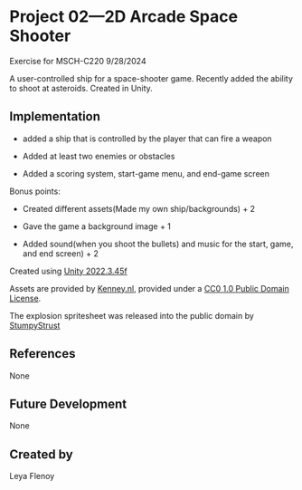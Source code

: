 # Project 02—2D Arcade Space Shooter

Exercise for MSCH-C220 
9/28/2024

A user-controlled ship for a space-shooter game. Recently added the ability to shoot at asteroids. Created in Unity.

## Implementation
- added a ship that is controlled by the player that can fire a weapon

- Added at least two enemies or obstacles

- Added a scoring system, start-game menu, and end-game screen

Bonus points:

- Created different assets(Made my own ship/backgrounds) + 2

- Gave the game a background image + 1

- Added sound(when you shoot the bullets) and music for the start, game, and end screen) + 2


Created using [Unity 2022.3.45f](https://unity.com)

Assets are provided by [Kenney.nl](https://kenney.nl/assets/space-shooter-extension), provided under a [CC0 1.0 Public Domain License](https://creativecommons.org/publicdomain/zero/1.0/).

The explosion spritesheet was released into the public domain by [StumpyStrust](https://opengameart.org/content/explosion-sheet)

## References
None

## Future Development
None

## Created by
Leya Flenoy
